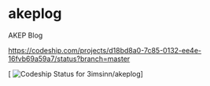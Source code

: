 # akeplog
AKEP Blog 

https://codeship.com/projects/d18bd8a0-7c85-0132-ee4e-16fvb69a59a7/status?branch=master

[ ![Codeship Status for 3imsinn/akeplog](https://www.codeship.io/projects/d18bd8a0-7c85-0132-ee4e-16fvb69a59a7/status)]
